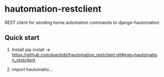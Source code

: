 hautomation-restclient
==================

REST client for sending home automation commands to django-hautomation

Quick start
-----------


1. Install pip install -e https://github.com/jpardobl/hautomation_restclient.git#egg=hautomation_restclient

2. import hautomatio...
